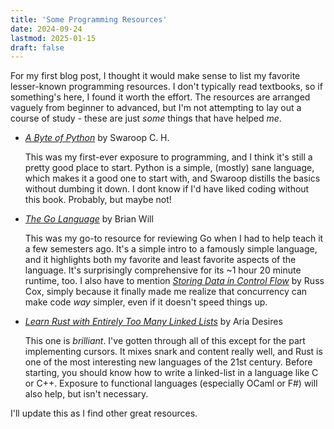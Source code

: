 ```yaml
---
title: 'Some Programming Resources'
date: 2024-09-24
lastmod: 2025-01-15
draft: false
---
```


For my first blog post, I thought it would make sense to list my favorite lesser-known programming resources. I don't typically read textbooks, so if something's here, I found it worth the effort.
The resources are arranged vaguely from beginner to advanced, but I'm not attempting to lay out a course of study - these are just *some* things that have helped *me*.

- [*A Byte of Python*](https://python.swaroopch.com/) by Swaroop C. H.

    This was my first-ever exposure to programming, and I think it's still a pretty good place to start. Python is a simple, (mostly) sane language, which makes it a good one to start with, and Swaroop distills the basics without dumbing it down. I dont know if I'd have liked coding without this book. Probably, but maybe not!
- [*The Go Language*](https://www.youtube.com/playlist?list=PLIbUZ3URbL0Hn-2v6oB9nMfIfJPYDY9Nv) by Brian Will
    
    This was my go-to resource for reviewing Go when I had to help teach it a few semesters ago. It's a simple intro to a famously simple language, and it highlights both my favorite and least favorite  aspects of the language. It's surprisingly comprehensive for its ~1 hour 20 minute runtime, too. I also have to mention [*Storing Data in Control Flow*](https://research.swtch.com/pcdata) by Russ Cox, simply because it finally made me realize that concurrency can make code *way* simpler, even if it doesn't speed things up.
- [*Learn Rust with Entirely Too Many Linked Lists*](https://rust-unofficial.github.io/too-many-lists/) by Aria Desires

    This one is *brilliant*. I've gotten through all of this except for the part implementing cursors. It mixes snark and content really well, and Rust is one of the most interesting new languages of the 21st century. Before starting, you should know how to write a linked-list in a language like C or C++. Exposure to functional languages (especially OCaml or F#) will also help, but isn't necessary.

I'll update this as I find other great resources.